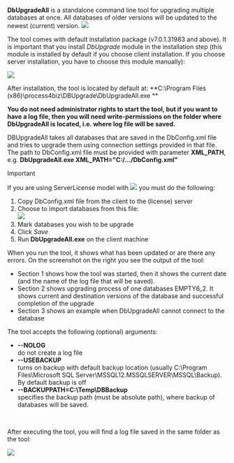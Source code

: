 **DbUpgradeAll** is a standalone command line tool for upgrading
multiple databases at once. All databases of older versions will be
updated to the newest (current) version.
![](//images.ctfassets.net/utx1h0gfm1om/1bvalNyTr6oWySwyMgus6u/302269c4749b7125ba8bf63fc4749299/329537.png)

The tool comes with default installation package (v7.0.1.31983 and
above). It is important that you install *DbUpgrade* module in the
installation step (this module is installed by default if you choose
client installation. If you choose server installation, you have to
choose this module manually):  
  
![](//images.ctfassets.net/utx1h0gfm1om/5XIbMD9xo446GiqEmASIcs/8adb177ed246f2a025c7040275455e0a/329200.png)

After installation, the tool is located by default at: **C:\\Program
Files (x86)\\process4biz\\DBUpgrade\\DbUpgradeAll.exe **

 
**You do not need administrator rights to start the tool, but if you
want to have a log file, then you will need write-permissions on the
folder where DbUpgradeAll is located, i.e. where log file will be saved.**

DBUpgradeAll takes all databases that are saved in the DbConfig.xml file and tries to upgrade them using connection settings provided in that file. The path to DbConfig.xml file must be provided with parameter __XML_PATH__, e.g. __DbUpgradeAll.exe XML_PATH="C:/.../DbConfig.xml"__

Important

If you are using ServerLicense model with ![](//images.ctfassets.net/utx1h0gfm1om/45jLjnTrew8MGeweUs2goy/7bf3853d2e53c4bff17c5f7750026380/329196.png) you must do the following:

1.  Copy DbConfig.xml file from the client to the (license) server
2.  Choose to import databases from this file:  
    ![](//images.ctfassets.net/utx1h0gfm1om/RudqLfMViMuqusM2kMgCq/ac32298fc274db6bab9a95e3f905dab2/329199.png)
3.  Mark databases you wish to be upgrade
4.  Click *Save*
5.  Run **DbUpgradeAll.exe** on the client machine


When you run the tool, it shows what has been updated or are there any
errors. On the screenshot on the right you see the output of the tool:

-   Section 1 shows how the tool was started, then it shows the current
    date (and the name of the log file that will be saved).
-   Section 2 shows upgrading process of one databases EMPTY6\_2. It
    shows current and destination versions of the database and
    successful completion of the upgrade
-   Section 3 shows an example when DbUpgradeAll cannot connect to the
    database

The tool accepts the following (optional) arguments:

-   **--NOLOG**  
    do not create a log file
-   **--USEBACKUP**  
    turns on backup with default backup location (usually C:\\Program
    Files\\Microsoft SQL Server\\MSSQL12.MSSQLSERVER\\MSSQL\\Backup). By
    default backup is off
-   **--BACKUPPATH=C:\\Temp\\DBBackup**  
    specifies the backup path (must be absolute path), where backup of
    databases will be saved.

 

After executing the tool, you will find a log file saved in the same
folder as the tool:

![](//images.ctfassets.net/utx1h0gfm1om/7wRDCSBAJOQeskcequkIoO/abfae7d230bba635c9fc785bd56b0d6e/329528.png)

 